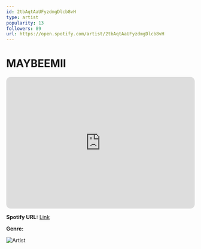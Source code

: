 ```yaml
---
id: 2tbAqtAaUFyzdmgDlcb8vH
type: artist
popularity: 13
followers: 89
url: https://open.spotify.com/artist/2tbAqtAaUFyzdmgDlcb8vH
---
```

# MAYBEEMII

<iframe style="border-radius:12px" src="https://open.spotify.com/embed/artist/2tbAqtAaUFyzdmgDlcb8vH" width="100%" height="352" frameBorder="0" allowfullscreen="" allow="autoplay; clipboard-write; encrypted-media; fullscreen; picture-in-picture" loading="lazy"></iframe>

**Spotify URL:** [Link](https://open.spotify.com/artist/2tbAqtAaUFyzdmgDlcb8vH)

**Genre:** 

![Artist](https://i.scdn.co/image/ab67616d0000b2732b4dbb0824efed6fc614cbfd)
